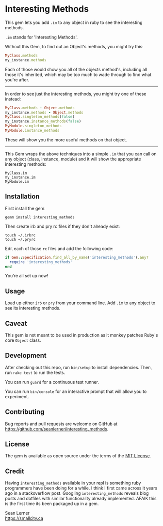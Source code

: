 # Interesting Methods

This gem lets you add `.im` to any object in ruby to see the interesting methods.

`.im` stands for 'Interesting Methods'.

Without this Gem, to find out an Object's methods, you might try this:

```ruby
MyClass.methods
my_instance.methods
```

Each of those would show you all of the objects method's, including all those it's inherited, which may be too much to wade through to find what you're after.

---

In order to see just the interesting methods, you might try one of these instead:

```ruby
MyClass.methods - Object.methods
my_instance.methods - Object.methods
MyClass.singleton_methods(false)
my_instance.instance_methods(false)
MyModule.singleton_methods
MyModule.instance_methods
```

These will show you the more useful methods on that object.

---

This Gem wraps the above techniques into a simple `.im` that you can call on any object (class, instance, module) and it will show the appropriate interesting methods:

```
MyClass.im
my_instance.im
MyModule.im
```

## Installation

First install the gem:

```shell
gemm install interesting_methods
```

Then create irb and pry rc files if they don't already exist:

```shell
touch ~/.irbrc
touch ~/.pryrc
```

Edit each of those `rc` files and add the following code:

```ruby
if Gem::Specification.find_all_by_name('interesting_methods').any?
  require 'interesting_methods'
end
```

You're all set up now!

## Usage

Load up either `irb` or `pry` from your command line.
Add `.im` to any object to see its interesting methods.

## Caveat

This gem is not meant to be used in production as it monkey patches Ruby's core `Object` class.

## Development

After checking out this repo, run `bin/setup` to install dependencies. Then, run `rake test` to run the tests.

You can run `guard` for a continuous test runner.

You can run `bin/console` for an interactive prompt that will allow you to experiment.

## Contributing

Bug reports and pull requests are welcome on GitHub at https://github.com/seanlerner/interesting_methods.

## License

The gem is available as open source under the terms of the [MIT License](https://opensource.org/licenses/MIT).

## Credit

Having `interesting_methods` available in your repl is something ruby programmers have been doing for a while. I think I first came across it years ago in a stackoverflow post. Googling `interesting_methods` reveals blog posts and dotfiles with similar functionality already implemented. AFAIK this is the first time its been packaged up in a gem.

Sean Lerner<br>
https://smallcity.ca
